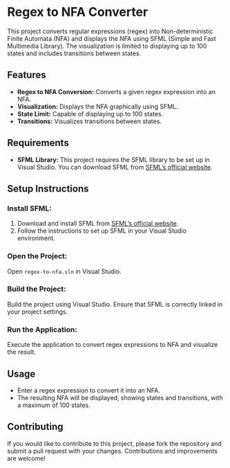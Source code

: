 # Regex to NFA Converter

This project converts regular expressions (regex) into Non-deterministic Finite Automata (NFA) and displays the NFA using SFML (Simple and Fast Multimedia Library). The visualization is limited to displaying up to 100 states and includes transitions between states.

## Features

- **Regex to NFA Conversion:** Converts a given regex expression into an NFA.
- **Visualization:** Displays the NFA graphically using SFML.
- **State Limit:** Capable of displaying up to 100 states.
- **Transitions:** Visualizes transitions between states.

## Requirements

- **SFML Library:** This project requires the SFML library to be set up in Visual Studio. You can download SFML from [SFML’s official website](https://www.sfml-dev.org/).

## Setup Instructions

### Install SFML:

1. Download and install SFML from [SFML’s official website](https://www.sfml-dev.org/).
2. Follow the instructions to set up SFML in your Visual Studio environment.

### Open the Project:

Open `regex-to-nfa.sln` in Visual Studio.

### Build the Project:

Build the project using Visual Studio. Ensure that SFML is correctly linked in your project settings.

### Run the Application:

Execute the application to convert regex expressions to NFA and visualize the result.

## Usage

- Enter a regex expression to convert it into an NFA.
- The resulting NFA will be displayed, showing states and transitions, with a maximum of 100 states.

## Contributing

If you would like to contribute to this project, please fork the repository and submit a pull request with your changes. Contributions and improvements are welcome!

